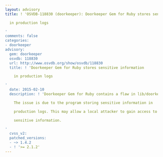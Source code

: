 ```yaml
---
layout: advisory
title: ! 'OSVDB-118830 (doorkeeper): Doorkeeper Gem for Ruby stores sensitive information

  in production logs

'
comments: false
categories:
- doorkeeper
advisory:
  gem: doorkeeper
  osvdb: 118830
  url: http://www.osvdb.org/show/osvdb/118830
  title: ! 'Doorkeeper Gem for Ruby stores sensitive information

    in production logs

'
  date: 2015-02-10
  description: ! 'Doorkeeper Gem for Ruby contains a flaw in lib/doorkeeper/engine.rb.

    The issue is due to the program storing sensitive information in

    production logs. This may allow a local attacker to gain access to

    sensitive information.

'
  cvss_v2: 
  patched_versions:
  - ~> 1.4.2
  - ! '>= 2.1.2'
---
```

